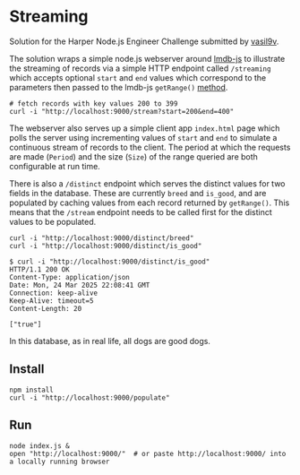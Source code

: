 # Streaming

Solution for the Harper Node.js Engineer Challenge submitted by [vasil9v](https://github.com/vasil9v).

The solution wraps a simple node.js webserver around [lmdb-js](https://github.com/kriszyp/lmdb-js) to illustrate the streaming of records via a simple HTTP endpoint called `/streaming` which accepts optional `start` and `end` values which correspond to the parameters then passed to the lmdb-js `getRange()` [method](https://github.com/kriszyp/lmdb-js?tab=readme-ov-file#dbgetrangeoptions-rangeoptions-iterable-key-value-buffer-).

```
# fetch records with key values 200 to 399
curl -i "http://localhost:9000/stream?start=200&end=400"
```

The webserver also serves up a simple client app `index.html` page which polls the server using incrementing values of `start` and `end` to simulate a continuous stream of records to the client. The period at which the requests are made (`Period`) and the size (`Size`) of the range queried are both configurable at run time.

There is also a `/distinct` endpoint which serves the distinct values for two fields in the database. These are currently `breed` and `is_good`, and are populated by caching values from each record returned by `getRange()`. This means that the `/stream` endpoint needs to be called first for the distinct values to be populated.

```
curl -i "http://localhost:9000/distinct/breed"
curl -i "http://localhost:9000/distinct/is_good"

$ curl -i "http://localhost:9000/distinct/is_good"
HTTP/1.1 200 OK
Content-Type: application/json
Date: Mon, 24 Mar 2025 22:08:41 GMT
Connection: keep-alive
Keep-Alive: timeout=5
Content-Length: 20

["true"]
```
In this database, as in real life, all dogs are good dogs.

## Install

```
npm install
curl -i "http://localhost:9000/populate"
```

## Run

```
node index.js &
open "http://localhost:9000/"  # or paste http://localhost:9000/ into a locally running browser
```

